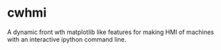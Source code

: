 # cwhmi
A dynamic front wth matplotlib like features for making HMI of machines with an interactive ipython command line.
